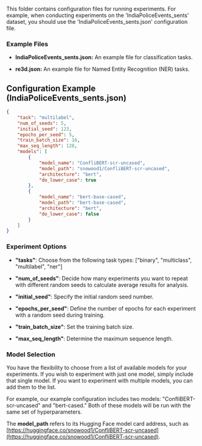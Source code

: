 This folder contains configuration files for running experiments. 
For example, when conducting experiments on the 'IndiaPoliceEvents_sents' dataset, you should use the 'IndiaPoliceEvents_sents.json' configuration file.


### Example Files

- **IndiaPoliceEvents_sents.json:** An example file for classification tasks.

- **re3d.json:** An example file for Named Entity Recognition (NER) tasks.

## Configuration Example (IndiaPoliceEvents_sents.json)

```json
{
    "task": "multilabel",
    "num_of_seeds": 5,
    "initial_seed": 123,
    "epochs_per_seed": 5,
    "train_batch_size": 16,
    "max_seq_length": 128,
    "models": [
        {
            "model_name": "ConfliBERT-scr-uncased",
            "model_path": "snowood1/ConfliBERT-scr-uncased",
            "architecture": "bert",
            "do_lower_case": true
        },
        {
            "model_name": "bert-base-cased",
            "model_path": "bert-base-cased",
            "architecture": "bert",
            "do_lower_case": false
        }
    ]
}
```
### Experiment Options

- **"tasks"**: Choose from the following task types: ["binary", "multiclass", "multilabel", "ner"]

- **"num_of_seeds"**: Decide how many experiments you want to repeat with different random seeds to calculate average results for analysis.

- **"initial_seed"**: Specify the initial random seed number.

- **"epochs_per_seed"**: Define the number of epochs for each experiment with a random seed during training.

- **"train_batch_size"**: Set the training batch size.

- **"max_seq_length"**: Determine the maximum sequence length.

### Model Selection

You have the flexibility to choose from a list of available models for your experiments. If you wish to experiment with just one model, simply include that single model. If you want to experiment with multiple models, you can add them to the list.

For example, our example configuration includes two models: "ConfliBERT-scr-uncased" and "bert-cased." Both of these models will be run with the same set of hyperparameters.

The **model_path** refers to its Hugging Face model card address, such as [https://huggingface.co/snowood1/ConfliBERT-scr-uncased](https://huggingface.co/snowood1/ConfliBERT-scr-uncased).

